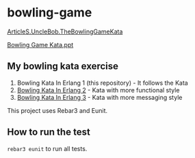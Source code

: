 # bowling-game

[ArticleS.UncleBob.TheBowlingGameKata](http://butunclebob.com/ArticleS.UncleBob.TheBowlingGameKata)

[Bowling Game Kata.ppt](http://butunclebob.com/files/downloads/Bowling%20Game%20Kata.ppt)

## My bowling kata exercise

1. Bowling Kata In Erlang 1 (this repository) - It follows the Kata
2. [Bowling Kata In Erlang 2](https://github.com/pazworld/BowlingGameKataInErlang2) - Kata with more functional style
3. [Bowling Kata In Erlang 3](https://github.com/pazworld/BowlingGameKataInErlang3) - Kata with more messaging style

This project uses Rebar3 and Eunit.

## How to run the test

`rebar3 eunit` to run all tests.
